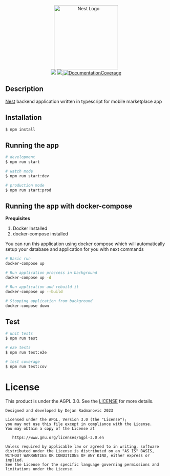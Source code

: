 <p align="center">
  <a href="http://nestjs.com/" target="blank"><img src="https://nestjs.com/img/logo-small.svg" width="200" alt="Nest Logo" /></a><br>
  <a href="https://github.com/suppressf0rce/mobile-marketplace-app-backend/actions/workflows/node.js.yml"><img src="https://github.com/suppressf0rce/mobile-marketplace-app-backend/actions/workflows/node.js.yml/badge.svg?branch=master" /></a>
  <a href="https://codecov.io/gh/suppressf0rce/mobile-marketplace-app-backend" > 
 <img src="https://codecov.io/gh/suppressf0rce/mobile-marketplace-app-backend/branch/master/graph/badge.svg?token=P3YPA9ZUUO"/> 
 <a href="https://suppressf0rce.github.io/mobile-marketplace-app-backend/" target="_blank"><img src="https://suppressf0rce.github.io/mobile-marketplace-app-backend/images/coverage-badge-documentation.svg" alt="DocumentationCoverage"/></a>
 </a>
</p>

## Description

[Nest](https://github.com/nestjs/nest) backend application written in typescript for mobile marketplace app

## Installation

```bash
$ npm install
```

## Running the app

```bash
# development
$ npm run start

# watch mode
$ npm run start:dev

# production mode
$ npm run start:prod
```
## Running the app with docker-compose
**Prequisites**
1. Docker Installed
2. docker-compose installed

You can run this application using docker compose which will automatically setup your database and application for you with next commands

```bash
# Basic run
docker-compose up

# Run application proccess in background
docker-compose up -d

# Run application and rebuild it
docker-compose up --build

# Stopping application from background
docker-compose down
```

## Test

```bash
# unit tests
$ npm run test

# e2e tests
$ npm run test:e2e

# test coverage
$ npm run test:cov
```

# License
This product is under the AGPL 3.0. See the [LICENSE](LICENSE) for more details.

```
Designed and developed by Dejan Radmanovic 2023

Licensed under the APGL, Version 3.0 (the "License");
you may not use this file except in compliance with the License.
You may obtain a copy of the License at

   https://www.gnu.org/licenses/agpl-3.0.en

Unless required by applicable law or agreed to in writing, software
distributed under the License is distributed on an "AS IS" BASIS,
WITHOUT WARRANTIES OR CONDITIONS OF ANY KIND, either express or implied.
See the License for the specific language governing permissions and
limitations under the License.
```
